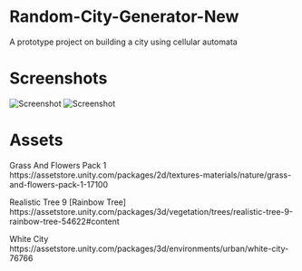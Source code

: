 # Random-City-Generator-New

<p>A prototype project on building a city using cellular automata</p>

# Screenshots
![Screenshot](https://github.com/FotisSpinos/Random-City-Generator-New/blob/main/Screenshots/City%20overview.png) 
![Screenshot](https://github.com/FotisSpinos/Random-City-Generator-New/blob/main/Screenshots/Gizmos%20Screenshot.png)

# Assets
<p>Grass And Flowers Pack 1<br>
https://assetstore.unity.com/packages/2d/textures-materials/nature/grass-and-flowers-pack-1-17100</p>

<p>Realistic Tree 9 [Rainbow Tree]<br>
https://assetstore.unity.com/packages/3d/vegetation/trees/realistic-tree-9-rainbow-tree-54622#content</p>

<p>White City<br>
https://assetstore.unity.com/packages/3d/environments/urban/white-city-76766</p>
